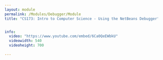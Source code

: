 ```yaml
---
layout: module
permalink: /Modules/Debugger/Module
title: "CS173: Intro to Computer Science - Using the NetBeans Debugger"


info:
  video: "https://www.youtube.com/embed/6Ca0QeEWbkU"
  videowidth: 540
  videoheight: 700
  
---
```


